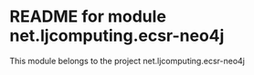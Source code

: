 README for module net.ljcomputing.ecsr-neo4j
============================================

This module belongs to the project net.ljcomputing.ecsr-neo4j

